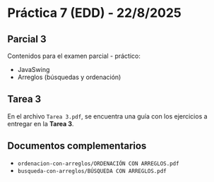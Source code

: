 # Práctica 7 (EDD) - 22/8/2025

## Parcial 3

Contenidos para el examen parcial - práctico:
* JavaSwing
* Arreglos (búsquedas y ordenación)

## Tarea 3

En el archivo `Tarea 3.pdf`, se encuentra una guía con los ejercicios a entregar en la **Tarea 3**.

## Documentos complementarios

* `ordenacion-con-arreglos/ORDENACIÓN CON ARREGLOS.pdf`
* `busqueda-con-arreglos/BÚSQUEDA CON ARREGLOS.pdf`